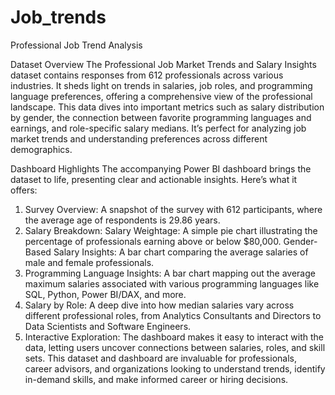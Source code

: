 # Job_trends
Professional Job Trend Analysis 

Dataset Overview
The Professional Job Market Trends and Salary Insights dataset contains responses from 612 professionals across various industries. It sheds light on trends in salaries, job roles, and programming language preferences, offering a comprehensive view of the professional landscape. This data dives into important metrics such as salary distribution by gender, the connection between favorite programming languages and earnings, and role-specific salary medians. It’s perfect for analyzing job market trends and understanding preferences across different demographics.

Dashboard Highlights
The accompanying Power BI dashboard brings the dataset to life, presenting clear and actionable insights. Here’s what it offers:
1.	Survey Overview:
A snapshot of the survey with 612 participants, where the average age of respondents is 29.86 years.
2.	Salary Breakdown:
Salary Weightage: A simple pie chart illustrating the percentage of professionals earning above or below $80,000.
Gender-Based Salary Insights: A bar chart comparing the average salaries of male and female professionals.
3.	Programming Language Insights:
A bar chart mapping out the average maximum salaries associated with various programming languages like SQL, Python, Power BI/DAX, and more.
4.	Salary by Role:
A deep dive into how median salaries vary across different professional roles, from Analytics Consultants and Directors to Data Scientists and Software Engineers.
5.	Interactive Exploration:
The dashboard makes it easy to interact with the data, letting users uncover connections between salaries, roles, and skill sets.
This dataset and dashboard are invaluable for professionals, career advisors, and organizations looking to understand trends, identify in-demand skills, and make informed career or hiring decisions.

